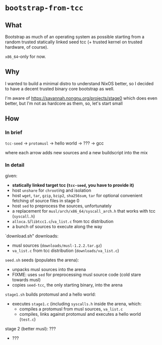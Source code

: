 # `bootstrap-from-tcc`

## What

Bootstrap as much of an operating system as possible
starting from a random trusted statically linked seed tcc
(+ trusted kernel on trusted hardware, of course).

`x86_64`-only for now.

## Why

I wanted to build a minimal distro to understand NixOS better,
so I decided to have a decent trusted binary core bootstrap as well.

I'm aware of https://savannah.nongnu.org/projects/stage0 which does even better,
but I'm not as hardcore as them, so, let's start small

## How

### In brief

`tcc-seed` -> `protomusl` -> hello world -> ??? -> gcc

where each arrow adds new sources and a new buildscript into the mix

### In detail

given:

* **statically linked target tcc (`tcc-seed`, you have to provide it)**
* host `unshare` for `chroot`ing and isolation
* host `wget`, `tar`, `gzip`, `bzip2`, `sha256sum`, `tar`
  for optional convenient fetching of source files in stage 0
* host `sed` to preprocess the sources, unfortunately
* a replacement for `musl/arch/x86_64/syscall_arch.h` that works with tcc
  (`syscall.h`)
* `alloca.S`/`libtcc1.c`/`va_list.c` from tcc distribution
* a bunch of sources to execute along the way

`download.sh" downloads:

* musl sources (`downloads/musl-1.2.2.tar.gz`)
* `va_list.c` from tcc distribution (`downloads/va_list.c`)

`seed.sh` seeds (populates the arena):

* unpacks musl sources into the arena
* FIXME: uses `sed` for preprocessing musl source code (cold stare towards musl)
* copies `seed-tcc`, the only starting binary, into the arena

`stage1.sh` builds protomusl and a hello world:

* executes `stage1.c` (including `syscalls.h` inside the arena, which:
  * compiles a protomusl from musl sources, `va_list.c`
  * compiles, links against protomusl and executes a hello world (`test.c`)

stage 2 (better musl): ???

* ???
